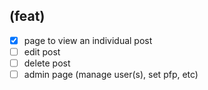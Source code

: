 ## (feat)
- [x] page to view an individual post
- [ ] edit post
- [ ] delete post
- [ ] admin page (manage user(s), set pfp, etc)